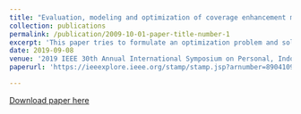 ```yaml
---
title: "Evaluation, modeling and optimization of coverage enhancement methods of NB-IoT"
collection: publications
permalink: /publication/2009-10-01-paper-title-number-1
excerpt: 'This paper tries to formulate an optimization problem and solve it analytically for improving coverage in NB-IoT networks.'
date: 2019-09-08
venue: '2019 IEEE 30th Annual International Symposium on Personal, Indoor and Mobile Radio Communications (PIMRC)'
paperurl: 'https://ieeexplore.ieee.org/stamp/stamp.jsp?arnumber=8904109'

---
```


[Download paper here](https://ieeexplore.ieee.org/stamp/stamp.jsp?arnumber=8904109) 







<!-- Recommended citation: Your Name, You. (2010). "Paper Title Number 2." <i>Journal 1</i>. 1(2). -->



<!-- Recommended citation: Your Name, You. (2015). "Paper Title Number 3." <i>Journal 1</i>. 1(3). -->
